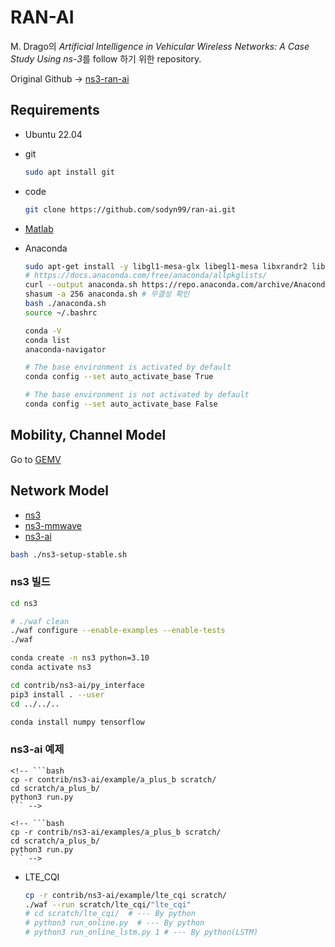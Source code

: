 # RAN-AI

M. Drago의 *Artificial Intelligence in Vehicular Wireless Networks: A Case Study Using ns-3*를 follow 하기 위한 repository.

Original Github &rarr; [ns3-ran-ai](https://github.com/signetlabdei/ns3-ran-ai)

## Requirements

- Ubuntu 22.04

- git

    ```bash
    sudo apt install git
    ```

- code

    ```bash
    git clone https://github.com/sodyn99/ran-ai.git
    ```

- [Matlab](https://kr.mathworks.com/downloads/)

- Anaconda

    ```bash
    sudo apt-get install -y libgl1-mesa-glx libegl1-mesa libxrandr2 libxrandr2 libxss1 libxcursor1 libxcomposite1 libasound2 libxi6 libxtst6
    # https://docs.anaconda.com/free/anaconda/allpkglists/
    curl --output anaconda.sh https://repo.anaconda.com/archive/Anaconda3-2024.02-1-Linux-x86_64.sh
    shasum -a 256 anaconda.sh # 무결성 확인
    bash ./anaconda.sh
    source ~/.bashrc
    ```

    ```bash
    conda -V
    conda list
    anaconda-navigator
    ```

    ```bash
    # The base environment is activated by default
    conda config --set auto_activate_base True

    # The base environment is not activated by default
    conda config --set auto_activate_base False
    ```

## Mobility, Channel Model

Go to [GEMV](/GEMV/README.md)

## Network Model

- [ns3](https://www.nsnam.org/releases/ns-3-38/documentation/)
- [ns3-mmwave](https://github.com/nyuwireless-unipd/ns3-mmwave.git)
- [ns3-ai](https://github.com/hust-diangroup/ns3-ai.git)

```bash
bash ./ns3-setup-stable.sh
```

<!-- ```bash
bash ./ns3-setup.sh
``` -->

### ns3 빌드

```bash
cd ns3
```

```bash
# ./waf clean
./waf configure --enable-examples --enable-tests
./waf
```

<!-- ```bash
./ns3 clean
./ns3 configure --enable-examples --enable-tests
./ns3 build
``` -->

```bash
conda create -n ns3 python=3.10
conda activate ns3
```

```bash
cd contrib/ns3-ai/py_interface
pip3 install . --user
cd ../../..
```

```bash
conda install numpy tensorflow
```

### ns3-ai 예제

<!-- - [A_PLUS_B](https://github.com/hust-diangroup/ns3-ai/tree/master/examples/a_plus_b) -->

    <!-- ```bash
    cp -r contrib/ns3-ai/example/a_plus_b scratch/
    cd scratch/a_plus_b/
    python3 run.py
    ``` -->

    <!-- ```bash
    cp -r contrib/ns3-ai/examples/a_plus_b scratch/
    cd scratch/a_plus_b/
    python3 run.py
    ``` -->

- LTE_CQI

    ```bash
    cp -r contrib/ns3-ai/example/lte_cqi scratch/
    ./waf --run scratch/lte_cqi/"lte_cqi"
    # cd scratch/lte_cqi/  # --- By python
    # python3 run_online.py  # --- By python
    # python3 run_online_lstm.py 1 # --- By python(LSTM)
    ```

    <!-- ```bash
    cp -r contrib/ns3-ai/examples/lte_cqi scratch/
    cd scratch/lte_cqi/
    python3 run_online_lstm.py 1
    ``` -->
